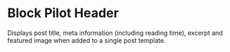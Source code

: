 # Block Pilot Header

Displays post title, meta information (including reading time), excerpt and featured image when added to a single post template.
